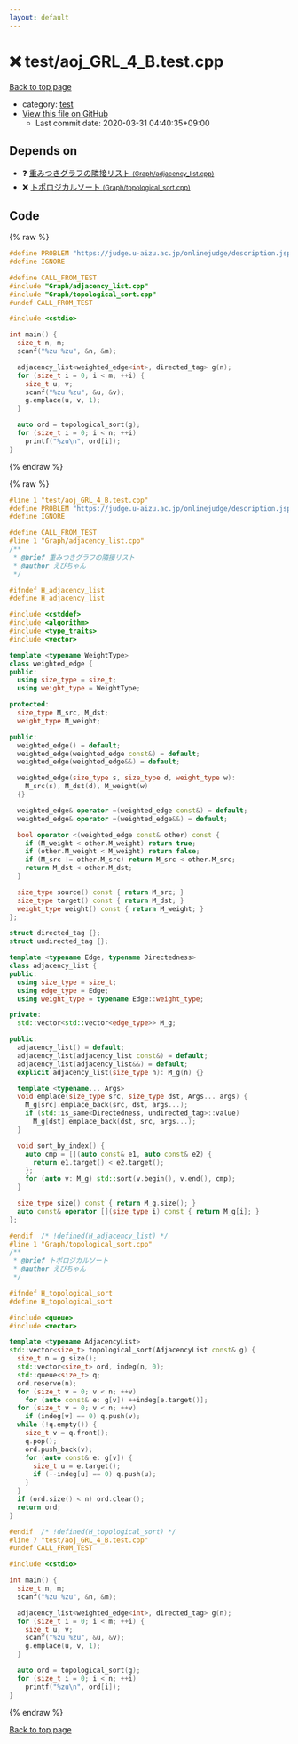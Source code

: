 ```yaml
---
layout: default
---
```


<!-- mathjax config similar to math.stackexchange -->
<script type="text/javascript" async
  src="https://cdnjs.cloudflare.com/ajax/libs/mathjax/2.7.5/MathJax.js?config=TeX-MML-AM_CHTML">
</script>
<script type="text/x-mathjax-config">
  MathJax.Hub.Config({
    TeX: { equationNumbers: { autoNumber: "AMS" }},
    tex2jax: {
      inlineMath: [ ['$','$'] ],
      processEscapes: true
    },
    "HTML-CSS": { matchFontHeight: false },
    displayAlign: "left",
    displayIndent: "2em"
  });
</script>

<script type="text/javascript" src="https://cdnjs.cloudflare.com/ajax/libs/jquery/3.4.1/jquery.min.js"></script>
<script src="https://cdn.jsdelivr.net/npm/jquery-balloon-js@1.1.2/jquery.balloon.min.js" integrity="sha256-ZEYs9VrgAeNuPvs15E39OsyOJaIkXEEt10fzxJ20+2I=" crossorigin="anonymous"></script>
<script type="text/javascript" src="../../assets/js/copy-button.js"></script>
<link rel="stylesheet" href="../../assets/css/copy-button.css" />


# :x: test/aoj_GRL_4_B.test.cpp

<a href="../../index.html">Back to top page</a>

* category: <a href="../../index.html#098f6bcd4621d373cade4e832627b4f6">test</a>
* <a href="{{ site.github.repository_url }}/blob/master/test/aoj_GRL_4_B.test.cpp">View this file on GitHub</a>
    - Last commit date: 2020-03-31 04:40:35+09:00




## Depends on

* :question: <a href="../../library/Graph/adjacency_list.cpp.html">重みつきグラフの隣接リスト <small>(Graph/adjacency_list.cpp)</small></a>
* :x: <a href="../../library/Graph/topological_sort.cpp.html">トポロジカルソート <small>(Graph/topological_sort.cpp)</small></a>


## Code

<a id="unbundled"></a>
{% raw %}
```cpp
#define PROBLEM "https://judge.u-aizu.ac.jp/onlinejudge/description.jsp?id=GRL_4_B" 
#define IGNORE

#define CALL_FROM_TEST
#include "Graph/adjacency_list.cpp"
#include "Graph/topological_sort.cpp"
#undef CALL_FROM_TEST

#include <cstdio>

int main() {
  size_t n, m;
  scanf("%zu %zu", &n, &m);

  adjacency_list<weighted_edge<int>, directed_tag> g(n);
  for (size_t i = 0; i < m; ++i) {
    size_t u, v;
    scanf("%zu %zu", &u, &v);
    g.emplace(u, v, 1);
  }

  auto ord = topological_sort(g);
  for (size_t i = 0; i < n; ++i)
    printf("%zu\n", ord[i]);
}

```
{% endraw %}

<a id="bundled"></a>
{% raw %}
```cpp
#line 1 "test/aoj_GRL_4_B.test.cpp"
#define PROBLEM "https://judge.u-aizu.ac.jp/onlinejudge/description.jsp?id=GRL_4_B" 
#define IGNORE

#define CALL_FROM_TEST
#line 1 "Graph/adjacency_list.cpp"
/**
 * @brief 重みつきグラフの隣接リスト
 * @author えびちゃん
 */

#ifndef H_adjacency_list
#define H_adjacency_list

#include <cstddef>
#include <algorithm>
#include <type_traits>
#include <vector>

template <typename WeightType>
class weighted_edge {
public:
  using size_type = size_t;
  using weight_type = WeightType;

protected:
  size_type M_src, M_dst;
  weight_type M_weight;

public:
  weighted_edge() = default;
  weighted_edge(weighted_edge const&) = default;
  weighted_edge(weighted_edge&&) = default;

  weighted_edge(size_type s, size_type d, weight_type w):
    M_src(s), M_dst(d), M_weight(w)
  {}

  weighted_edge& operator =(weighted_edge const&) = default;
  weighted_edge& operator =(weighted_edge&&) = default;

  bool operator <(weighted_edge const& other) const {
    if (M_weight < other.M_weight) return true;
    if (other.M_weight < M_weight) return false;
    if (M_src != other.M_src) return M_src < other.M_src;
    return M_dst < other.M_dst;
  }

  size_type source() const { return M_src; }
  size_type target() const { return M_dst; }
  weight_type weight() const { return M_weight; }
};

struct directed_tag {};
struct undirected_tag {};

template <typename Edge, typename Directedness>
class adjacency_list {
public:
  using size_type = size_t;
  using edge_type = Edge;
  using weight_type = typename Edge::weight_type;

private:
  std::vector<std::vector<edge_type>> M_g;

public:
  adjacency_list() = default;
  adjacency_list(adjacency_list const&) = default;
  adjacency_list(adjacency_list&&) = default;
  explicit adjacency_list(size_type n): M_g(n) {}

  template <typename... Args>
  void emplace(size_type src, size_type dst, Args... args) {
    M_g[src].emplace_back(src, dst, args...);
    if (std::is_same<Directedness, undirected_tag>::value)
      M_g[dst].emplace_back(dst, src, args...);
  }

  void sort_by_index() {
    auto cmp = [](auto const& e1, auto const& e2) {
      return e1.target() < e2.target();
    };
    for (auto v: M_g) std::sort(v.begin(), v.end(), cmp);
  }

  size_type size() const { return M_g.size(); }
  auto const& operator [](size_type i) const { return M_g[i]; }
};

#endif  /* !defined(H_adjacency_list) */
#line 1 "Graph/topological_sort.cpp"
/**
 * @brief トポロジカルソート
 * @author えびちゃん
 */

#ifndef H_topological_sort
#define H_topological_sort

#include <queue>
#include <vector>

template <typename AdjacencyList>
std::vector<size_t> topological_sort(AdjacencyList const& g) {
  size_t n = g.size();
  std::vector<size_t> ord, indeg(n, 0);
  std::queue<size_t> q;
  ord.reserve(n);
  for (size_t v = 0; v < n; ++v)
    for (auto const& e: g[v]) ++indeg[e.target()];
  for (size_t v = 0; v < n; ++v)
    if (indeg[v] == 0) q.push(v);
  while (!q.empty()) {
    size_t v = q.front();
    q.pop();
    ord.push_back(v);
    for (auto const& e: g[v]) {
      size_t u = e.target();
      if (--indeg[u] == 0) q.push(u);
    }
  }
  if (ord.size() < n) ord.clear();
  return ord;
}

#endif  /* !defined(H_topological_sort) */
#line 7 "test/aoj_GRL_4_B.test.cpp"
#undef CALL_FROM_TEST

#include <cstdio>

int main() {
  size_t n, m;
  scanf("%zu %zu", &n, &m);

  adjacency_list<weighted_edge<int>, directed_tag> g(n);
  for (size_t i = 0; i < m; ++i) {
    size_t u, v;
    scanf("%zu %zu", &u, &v);
    g.emplace(u, v, 1);
  }

  auto ord = topological_sort(g);
  for (size_t i = 0; i < n; ++i)
    printf("%zu\n", ord[i]);
}

```
{% endraw %}

<a href="../../index.html">Back to top page</a>

